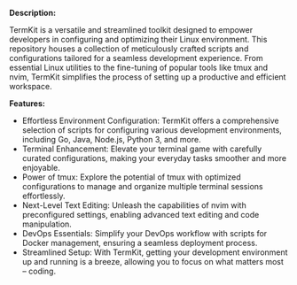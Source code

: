 **Description:**

TermKit is a versatile and streamlined toolkit designed to empower developers in configuring and optimizing their Linux environment. This repository houses a collection of meticulously crafted scripts and configurations tailored for a seamless development experience. From essential Linux utilities to the fine-tuning of popular tools like tmux and nvim, TermKit simplifies the process of setting up a productive and efficient workspace.

**Features:**
- Effortless Environment Configuration: TermKit offers a comprehensive selection of scripts for configuring various development environments, including Go, Java, Node.js, Python 3, and more.
- Terminal Enhancement: Elevate your terminal game with carefully curated configurations, making your everyday tasks smoother and more enjoyable.
- Power of tmux: Explore the potential of tmux with optimized configurations to manage and organize multiple terminal sessions effortlessly.
- Next-Level Text Editing: Unleash the capabilities of nvim with preconfigured settings, enabling advanced text editing and code manipulation.
- DevOps Essentials: Simplify your DevOps workflow with scripts for Docker management, ensuring a seamless deployment process.
- Streamlined Setup: With TermKit, getting your development environment up and running is a breeze, allowing you to focus on what matters most – coding.

